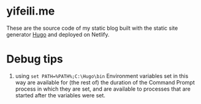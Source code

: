 # yifeili.me
These are the source code of my static blog built with the static site generator [Hugo](https://gohugo.io/) and deployed on Netlify. 


# Debug tips
1. using `set PATH=%PATH%;C:\Hugo\bin`
Environment variables set in this way are available for (the rest of) the duration of the Command Prompt process in which they are set, and are available to processes that are started after the variables were set.